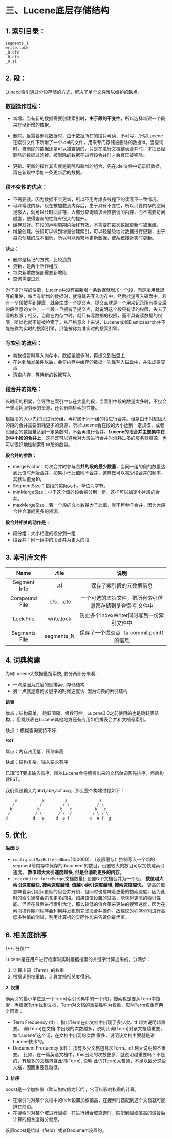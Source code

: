 # 三、Lucene底层存储结构

## 1. 索引目录：

```
segments_1
write.lock
_0.cfe
_0.cfs
_0.si
```

## 2. 段：

Lunece索引通过分段存储的方式，解决了单个文件难以维护的缺点。

### 数据操作过程：

- 新增。当有新的数据需要创建索引时，**由于段的不变性**，所以选择新建一个段来存储新增的数据。

- 删除。当需要删除数据时，由于数据所在的段只可读，不可写，所以Lucene在索引文件下新增了一个.del的文件，用来专门存储被删除的数据id。当查询时，被删除的数据还是可以被查到的，只是在进行文档链表合并时，才把已经删除的数据过滤掉。被删除的数据在进行段合并时才会真正被移除。

- 更新。更新的操作其实就是删除和新增的组合，先在.del文件中记录旧数据，再在新段中添加一条更新后的数据。

### **段不变性的优点**：

- 不需要锁。因为数据不会更新，所以不用考虑多线程下的读写不一致情况。
- 可以常驻内存。段在被加载到内存后，由于具有不变性，所以只要内存的空间足够大，就可以长时间驻存，大部分查询请求会直接访问内存，而不需要访问磁盘，使得查询的性能有很大的提升。
- 缓存友好。在段的声明周期内始终有效，不需要在每次数据更新时被重建。
- 增量创建。分段可以做到增量创建索引，可以轻量级地对数据进行更新，由于每次创建的成本很低，所以可以频繁地更新数据，使系统接近实时更新。

缺点：

- 删除是标记的方式，比较浪费
- 更新，是两个所作组成
- 每次新增数据都需要新增段
- 查询需要过滤

为了提升写的性能，Lucene并没有每新增一条数据就增加一个段，而是采用延迟写的策略，每当有新增的数据时，就将其先写入内存中，然后批量写入磁盘中。若有一个段被写到硬盘，就会生成一个提交点，提交点就是一个用来记录所有提交后的段信息的文件。一个段一旦拥有了提交点，就说明这个段只有读的权限，失去了写的权限；相反，当段在内存中时，就只有写数据的权限，而不具备读数据的权限，所以也就不能被检索了。从严格意义上来说，Lucene或者Elasticsearch并不能被称为实时的搜索引擎，只能被称为准实时的搜索引擎。

### **写索引的流程**：

- 新数据暂时写入内存中，数据量很多时，再提交到磁盘上
- 在达到触发条件以后，会将内存中缓存的数据一次性写入磁盘中，并生成提交点
- 清空内存，等待新的数据写入

### 段合并的策略：

长时间的积累，会导致在索引中存在大量的段，当索引中段的数量太多时，不仅会严重消耗服务器的资源，还会影响检索的性能。

根据段的大小先将段进行分组，再将属于同一组的段进行合并。但是由于对超级大的段的合并需要消耗更多的资源，所以Lucene会在段的大小达到一定规模，或者段里面的数据量达到一定条数时，不会再进行合并。**Lucene的段合并主要集中在对中小段的合并上**，这样既可以避免对大段进行合并时消耗过多的服务器资源，也可以很好地控制索引中段的数量。

**段合并的参数：**

- mergeFactor：每次合并时参与**合并的段的最少数量**，当同一组的段的数量达到此值时开始合并，如果小于此值则不合并，这样做可以减少段合并的频率，其默认值为10。
- SegmentSize：指段的实际大小，单位为字节。
- minMergeSize：小于这个值的段会被分到一组，这样可以加速小片段的合并。
- maxMergeSize：若一个段的文本数量大于此值，就不再参与合并，因为大段合并会消耗更多的资源。

**段合并相关的动作是：**

- 段分组：大小相近的段分到一组
- 段合并：同一组中的段合并为更大的段

## 3. 索引库文件

|     Name      |   .file    |                           说明                            |
| :-----------: | :--------: | :-------------------------------------------------------: |
| Segment Info  |    .si     |                 保存了索引段的元数据信息                  |
| Compound File | .cfs，.cfe | 一个可选的虚拟文件，把所有索引信息都存储到复合索 引文件中 |
|   Lock File   | write.lock |         防止多个IndexWriter同时写到一份索引文件中         |
| Segments File | segments_N |         保存了一个提交点（a commit point）的信息          |

## 4. 词典构建

为何Lucene大数据量搜索快, 要分两部分来看 :

- 一点是因为底层的倒排索引存储结构
- 另一点就是查询关键字的时候速度快, 因为词典的索引结构

**跳表**

优点：结构简单， 跳跃间隔、级数可控。Lucene3.0之前使用的也是跳跃表结构，，但跳跃表在Lucene其他地方还有应用如倒排表合并和文档号索引。

缺点 ：模糊查询支持不好.

**FST**

优点：内存占用低，压缩率高

缺点：结构复杂，输入要求有序

已知FST要求输入有序，所以Lucene会将解析出来的文档单词预先排序，然后构建FST。

我们假设输入为abd,abe,acf,acg，那么整个构建过程如下：

```
    a           a         a              a
   /           /         / \            / \
  b           b         b   c          b   c
 /           / \       / \  /         / \ / \
d           d   e     d  e f         d  e f  g
```

## 5. 优化

**磁盘IO**

- `config.setMaxBufferedDocs`(100000); （设置缓存）控制写入一个新的segment前内存中保存的document的数目，设置较大的数目可以加快建索引速度。 **数值越大索引速度越快, 但是会消耗更多的内存。**
- `indexWriter.forceMerge`(文档数量); 设置N个文档合并为一个段。 **数值越大索引速度越快, 搜索速度越慢; 值越小索引速度越慢, 搜索速度越快。** 更高的值意味着索引期间更低的段合并开销，但同时也意味着更慢的搜索速度，因为此时的索引通常会包含更多的段。如果该值设置的过高，能获得更高的索引性能。但若在最后进行索引优化，那么较低的值会带来更快的搜索速度，因为在索引操作期间程序会利用并发机制完成段合并操作。故建议对程序分别进行高低多种值的测试，利用计算机的实际性能来告诉你最优值。

## 6. 相关度排序

1**. 分值**

Lucene是在用户进行检索时实时根据搜索的关键字计算出来的，分两步：

1. 计算出词（Term）的权重
2. 根据词的权重值，计算文档相关度得分。

**2. 权重**

确索引的最小单位是一个Term(索引词典中的一个词)，搜索也是要从Term中搜索，再根据Term找到文档，Term对文档的重要性称为权重，影响Term权重有两个因素：

- Term Frequency (tf)： 指此Term在此文档中出现了多少次。tf 越大说明越重要。 词(Term)在文档 中出现的次数越多，说明此词(Term)对该文档越重要，如“Lucene”这个词，在文档中出现的次数 很多，说明该文档主要就是讲Lucene技术的。
- Document Frequency (df)： 指有多少文档包含次Term。df 越大说明越不重要。 比如，在一篇英语文档中，this出现的次数更多，就说明越重要吗？不是的，有越多的文档包含此词(Term), 说明 此词(Term)太普通，不足以区分这些文档，因而重要性越低。

**3. 排序**

boost是一个加权值（默认加权值为1.0f），它可以影响权重的计算。

- 在索引时对某个文档中的field设置加权值高，在搜索时匹配到这个文档就可能排在前边。
- 在搜索时对某个域进行加权，在进行组合域查询时，匹配到加权值高的域最后计算的相关度得分就高。

设置boost是给域（field）或者Document设置的。